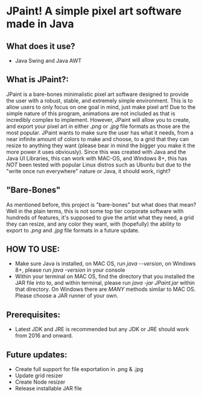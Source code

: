 # JPaint! A simple pixel art software made in Java

## What does it use?

- Java Swing and Java AWT 

## What is JPaint?:

JPaint is a bare-bones minimalistic pixel art software designed to provide the user with a robust, stable, and extremely simple environment. This is to allow users to only focus on one goal in mind, just make pixel art! Due to the simple nature of this program, 
animations are not included as that is incredibly complex to implement. However, JPaint will allow you to create, and export your pixel art in either *.png* or *.jpg* file formats as those are the most popular. JPaint wants to make sure the user has what it 
needs, from a near infinite amount of colors to make and choose, to a grid that they can resize to anything they want (please bear in mind the bigger you make it the more power it uses obviously). Since this was created with Java and the Java UI Libraries, this 
can work with MAC-OS, and Windows 8+, this has *NOT* been tested with popular Linux distros such as Ubuntu but due to the "write once run everywhere" nature or Java, it should work, right?

## "Bare-Bones"
As mentioned before, this project is "bare-bones" but what does that mean? Well in the plain terms, this is not some 
top tier corporate software with hundreds of features, it's supposed to give the artist what they need, a grid they can 
resize, and any color they want, with (hopefully) the ability to export to *.png* and *.jpg* file formats in a future update.

## HOW TO USE:
- Make sure Java is installed, on MAC OS, run *java --version*, on Windows 8+, please run *java -version* in your console
- Within your terminal on MAC OS, find the directory that you installed the JAR file into to, and within terminal, please run *java -jar JPaint.jar* within that directory. 
On Windows there are *MANY* methods similar to MAC OS. Please choose a JAR runner of your own.

## Prerequisites: 
- Latest JDK and JRE is recommended but any JDK or JRE should work from 2016 and onward.

## Future updates:

- Create full support for file exportation in .png & .jpg
- Update grid resizer
- Create Node resizer
- Release installable JAR file 